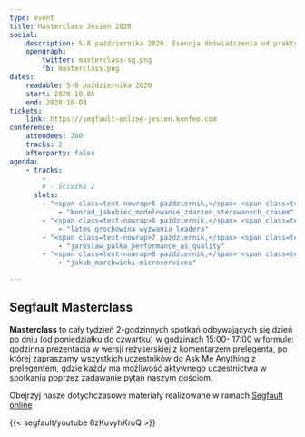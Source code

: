 ```yaml
---
type: event
title: Masterclass Jesień 2020
social:
    description: 5-8 października 2020. Esencja doświadczenia od praktyków IT na wyciągnięcie ręki.
    opengraph:
        twitter: masterclass-sq.png
        fb: masterclass.png
dates: 
    readable: 5-8 października 2020
    start: 2020-10-05
    end: 2020-10-08
tickets: 
    link: https://segfault-online-jesien.konfeo.com
conference:
    attendees: 200
    tracks: 2
    afterparty: false
agenda:
    - tracks: 
        - 
        # - Ścieżka 2
      slots:
        - "<span class=text-nowrap>5 październik,</span> <span class=text-nowrap>15:00 - 16:30</span>":
            - "konrad_jakubiec_modelowanie_zdarzen_sterowanych_czasem"
        - "<span class=text-nowrap>6 październik,</span> <span class=text-nowrap>15:00 - 16:30</span>":
            - "latos_grochowina_wyzwania_leadera"
        - "<span class=text-nowrap>7 październik,</span> <span class=text-nowrap>15:00 - 16:30</span>":
            - "jaroslaw_palka_performance_as_quality"
        - "<span class=text-nowrap>8 pażdziernik,</span> <span class=text-nowrap>15:00 - 16:30</span>":
            - "jakub_marchwicki-microservices"                                    

---
```


## Segfault Masterclass

**Masterclass** to cały tydzień 2-godzinnych spotkań odbywających się dzień po dniu (od poniedziałku do czwartku) w godzinach 15:00- 17:00 w formule: godzinna prezentacja w wersji reżyserskiej z komentarzem prelegenta, po której zapraszamy wszystkich uczestników do Ask Me Anything z prelegentem, gdzie każdy ma możliwość aktywnego uczestnictwa w spotkaniu poprzez zadawanie pytań naszym gościom.

Obejrzyj nasze dotychczasowe materiały realizowane w ramach <a href="https://www.youtube.com/playlist?list=PLSx7O0TzhRJbPczoxwKr90_YdsWff1qmo">Segfault online</a>

{{< segfault/youtube 8zKuvyhKroQ >}}